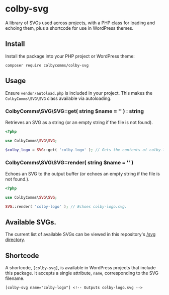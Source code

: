 # colby-svg

A library of SVGs used across projects, with a PHP class for loading and echoing
them, plus a shortcode for use in WordPress themes.

## Install

Install the package into your PHP project or WordPress theme:

```
composer require colbycomms/colby-svg
```

## Usage

Ensure `vendor/autoload.php` is included in your project. This makes the
`ColbyComms\SVG\SVG` class available via autoloading.

### ColbyComms\SVG\SVG::get( string $name = '' ) : string

Retrieves an SVG as a string (or an empty string if the file is not found).

```php
<?php

use ColbyComms\SVG\SVG;

$colby_logo = SVG::get( 'colby-logo' ); // Gets the contents of colby-logo.svg as a string.
```

### ColbyComms\SVG\SVG::render( string $name = '' )

Echoes an SVG to the output buffer (or echoes an empty string if the file is not
found.).

```php
<?php

use ColbyComms\SVG\SVG;

SVG::render( 'colby-logo' ); // Echoes colby-logo.svg.
```

## Available SVGs.

The current list of available SVGs can be viewed in this repository's
[/svg directory](https://github.com/ColbyCommunications/colby-svg/tree/master/svg).

## Shortcode

A shortcode, `[colby-svg]`, is available in WordPress projects that include this
package. It accepts a single attribute, `name`, corresponding to the SVG
filename.

```
[colby-svg name="colby-logo"] <!-- Outputs colby-logo.svg -->
```
